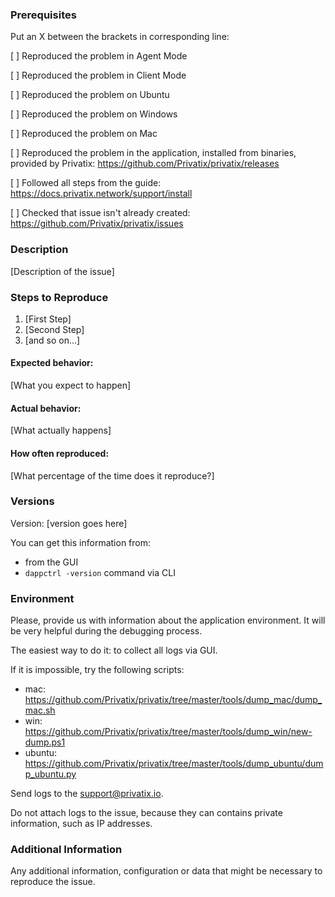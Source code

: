 

### Prerequisites

Put an X between the brackets in corresponding line:

[ ] Reproduced the problem in Agent Mode

[ ] Reproduced the problem in Client Mode

[ ] Reproduced the problem on Ubuntu

[ ] Reproduced the problem on Windows

[ ] Reproduced the problem on Mac

[ ] Reproduced the problem in the application, installed from binaries, provided by Privatix: 
https://github.com/Privatix/privatix/releases

[ ] Followed all steps from the guide: 
https://docs.privatix.network/support/install

[ ] Checked that issue isn't already created: 
https://github.com/Privatix/privatix/issues

### Description

[Description of the issue]

### Steps to Reproduce

1. [First Step]
2. [Second Step]
3. [and so on...]

#### Expected behavior:
 
[What you expect to happen]

#### Actual behavior:

[What actually happens]

#### How often reproduced:

[What percentage of the time does it reproduce?]

### Versions

Version: [version goes here]

You can get this information from:
- from the GUI
- `dappctrl -version` command via CLI

### Environment

Please, provide us with information about the application environment. It will be 
very helpful during the debugging process.

The easiest way to do it: to collect all logs via GUI.

If it is impossible, try the following scripts: 
* mac: https://github.com/Privatix/privatix/tree/master/tools/dump_mac/dump_mac.sh
* win: https://github.com/Privatix/privatix/tree/master/tools/dump_win/new-dump.ps1
* ubuntu: https://github.com/Privatix/privatix/tree/master/tools/dump_ubuntu/dump_ubuntu.py

Send logs to the [support@privatix.io](mailto:support@privatix.io).

Do not attach logs to the issue, because they can contains private information, such as IP addresses.

### Additional Information

Any additional information, configuration or data that might be necessary to reproduce the issue.
